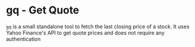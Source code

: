 # gq - Get Quote

`gq` is a small standalone tool to fetch the last closing price of a
stock. It uses Yahoo Finance's API to get quote prices and does not
require any authentication
